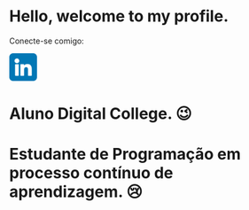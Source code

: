 # Hello, welcome to my profile.

Conecte-se comigo: 

<a href="https://www.linkedin.com/in/daniel-castro-421b6b70"><img src="linkedin.png" alt="" style="width:50px;"></a>

 

# Aluno Digital College. 😉

# Estudante de Programação em processo contínuo de aprendizagem. 😢




